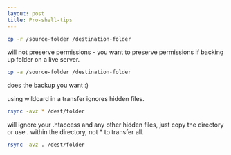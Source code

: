 ```yaml
---
layout: post
title: Pro-shell-tips
---
```

``` bash
cp -r /source-folder /destination-folder
```
will not preserve permissions - you want to preserve permissions if backing up folder on a live server.
``` bash
cp -a /source-folder /destination-folder
```
does the backup you want :)

using wildcard in a transfer ignores hidden files.
``` bash
rsync -avz * /dest/folder
```
will ignore your .htaccess and any other hidden files, just copy the directory or use . within the directory, not * to transfer all.
``` bash
rsync -avz . /dest/folder
```
